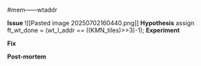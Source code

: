 #mem——wtaddr

**Issue**
![[Pasted image 20250702160440.png]]
**Hypothesis**
assign ft_wt_done = (wt_I_addr == ((K*M*N_tiles)>>3)-1);
**Experiment**

**Fix**

**Post-mortem**
